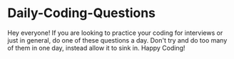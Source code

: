 # Daily-Coding-Questions

Hey everyone! If you are looking to practice your coding for interviews or just in general, do one of these questions a day. Don't try and do too many of them in one day, instead allow it to sink in. Happy Coding!
